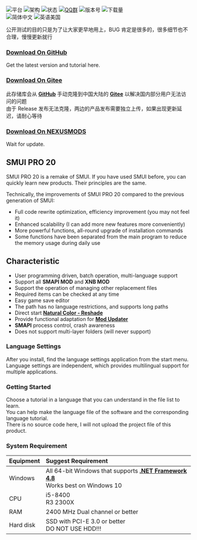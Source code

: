 ![平台](https://img.shields.io/badge/平台-.NET%20Framework%204.8-red?style=flat-square)
![架构](https://img.shields.io/badge/架构-x64-red?style=flat-square)
![状态](https://img.shields.io/badge/状态-公开测试-blueviolet?style=flat-square)
[![QQ群](https://img.shields.io/badge/QQ%20群-789743581-blue?style=flat-square)](https://jq.qq.com/?_wv=1027&k=HkRRE5c0)
![版本号](https://img.shields.io/github/v/release/Lake1059/SMUI-PRO-20?label=Release&style=flat-square)
![下载量](https://img.shields.io/github/downloads/Lake1059/SMUI-PRO-20/master/total?label=Downloads&style=flat-square)  
![简体中文](https://img.shields.io/badge/简体中文-原生支持-brightgreen?style=flat-square)
![英语美国](https://img.shields.io/badge/English-Unavailable-orange?style=flat-square)

公开测试的目的只是为了让大家更早地用上，BUG 肯定是很多的，很多细节也不合理，慢慢更新就行

### [Download On GitHub](https://github.com/Lake1059/SMUI-PRO-20/releases)  
Get the latest version and tutorial here. 

### [Download On Gitee](https://gitee.com/Lake1059/SMUI-PRO-20/releases)
此存储库会从 **[GitHub](https://github.com/Lake1059/SMUI-PRO-20)** 手动克隆到中国大陆的 **[Gitee](https://gitee.com/Lake1059/SMUI-PRO-20)** 以解决国内部分用户无法访问的问题  
由于 Release 发布无法克隆，两边的产品发布需要独立上传，如果出现更新延迟，请耐心等待

### [Download On NEXUSMODS](https://www.nexusmods.com/stardewvalley/mods/5768)
Wait for update.

## SMUI PRO 20
SMUI PRO 20 is a remake of SMUI. If you have used SMUI before, you can quickly learn new products. Their principles are the same.

Technically, the improvements of SMUI PRO 20 compared to the previous generation of SMUI:
+ Full code rewrite optimization, efficiency improvement (you may not feel it)
+ Enhanced scalability (I can add more new features more conveniently)
+ More powerful functions, all-round upgrade of installation commands
+ Some functions have been separated from the main program to reduce the memory usage during daily use

## Characteristic
+ User programming driven, batch operation, multi-language support
+ Support all **SMAPI MOD** and **XNB MOD**
+ Support the operation of managing other replacement files
+ Required items can be checked at any time
+ Easy game save editor
+ The path has no language restrictions, and supports long paths
+ Direct start **[Natural Color - Reshade](https://www.nexusmods.com/stardewvalley/mods/1213)**
+ Provide functional adaptation for **[Mod Updater](https://www.nexusmods.com/stardewvalley/mods/6338)**
+ **SMAPI** process control, crash awareness
+ Does not support multi-layer folders (will never support)

### Language Settings
After you install, find the language settings application from the start menu.  
Language settings are independent, which provides multilingual support for multiple applications.

### Getting Started
Choose a tutorial in a language that you can understand in the file list to learn.  
You can help make the language file of the software and the corresponding language tutorial.  
There is no source code here, I will not upload the project file of this product.

### System Requirement
| Equipment | Suggest Requirement |
| :--- | :--- | 
| Windows | All 64-bit Windows that supports **[.NET Framework 4.8](https://dotnet.microsoft.com/download/dotnet-framework/net48)**<br>Works best on Windows 10 |
| CPU | i5-8400<br>R3 2300X|
| RAM | 2400 MHz Dual channel or better |
| Hard disk | SSD with PCI-E 3.0 or better<br>DO NOT USE HDD!!! |
